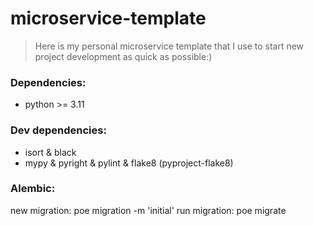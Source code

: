 # microservice-template

> Here is my personal microservice template that I use to start new project development as quick as possible:)

### Dependencies:
- python >= 3.11

### Dev dependencies:
- isort & black
- mypy & pyright & pylint & flake8 (pyproject-flake8)

### Alembic:
new migration: poe migration -m 'initial'
run migration: poe migrate
